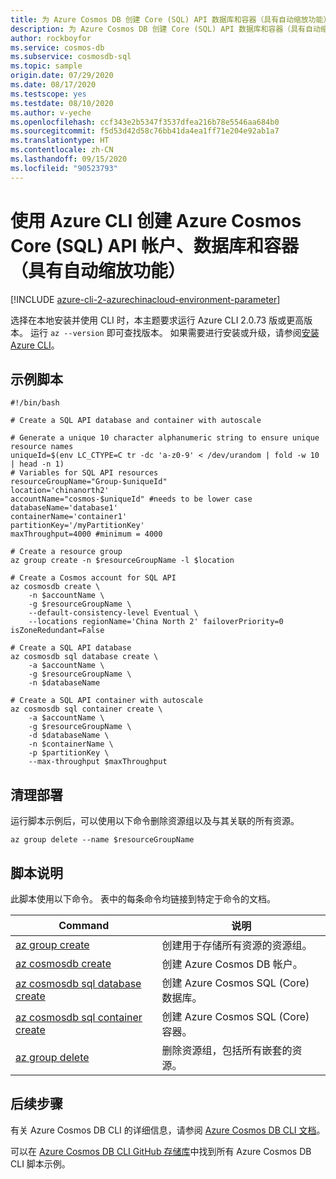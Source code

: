 ```yaml
---
title: 为 Azure Cosmos DB 创建 Core (SQL) API 数据库和容器（具有自动缩放功能）
description: 为 Azure Cosmos DB 创建 Core (SQL) API 数据库和容器（具有自动缩放功能）
author: rockboyfor
ms.service: cosmos-db
ms.subservice: cosmosdb-sql
ms.topic: sample
origin.date: 07/29/2020
ms.date: 08/17/2020
ms.testscope: yes
ms.testdate: 08/10/2020
ms.author: v-yeche
ms.openlocfilehash: ccf343e2b5347f3537dfea216b78e5546aa684b0
ms.sourcegitcommit: f5d53d42d58c76bb41da4ea1ff71e204e92ab1a7
ms.translationtype: HT
ms.contentlocale: zh-CN
ms.lasthandoff: 09/15/2020
ms.locfileid: "90523793"
---
```

<!--Verified successfully-->
# <a name="create-an-azure-cosmos-core-sql-api-account-database-and-container-with-autoscale-using-azure-cli"></a>使用 Azure CLI 创建 Azure Cosmos Core (SQL) API 帐户、数据库和容器（具有自动缩放功能）

[!INCLUDE [azure-cli-2-azurechinacloud-environment-parameter](../../../../../includes/azure-cli-2-azurechinacloud-environment-parameter.md)]

选择在本地安装并使用 CLI 时，本主题要求运行 Azure CLI 2.0.73 版或更高版本。 运行 `az --version` 即可查找版本。 如果需要进行安装或升级，请参阅[安装 Azure CLI](https://docs.azure.cn/cli/install-azure-cli?view=azure-cli-latest)。

## <a name="sample-script"></a>示例脚本

```azurecli
#!/bin/bash

# Create a SQL API database and container with autoscale

# Generate a unique 10 character alphanumeric string to ensure unique resource names
uniqueId=$(env LC_CTYPE=C tr -dc 'a-z0-9' < /dev/urandom | fold -w 10 | head -n 1)
# Variables for SQL API resources
resourceGroupName="Group-$uniqueId"
location='chinanorth2'
accountName="cosmos-$uniqueId" #needs to be lower case
databaseName='database1'
containerName='container1'
partitionKey='/myPartitionKey'
maxThroughput=4000 #minimum = 4000

# Create a resource group
az group create -n $resourceGroupName -l $location

# Create a Cosmos account for SQL API
az cosmosdb create \
    -n $accountName \
    -g $resourceGroupName \
    --default-consistency-level Eventual \
    --locations regionName='China North 2' failoverPriority=0 isZoneRedundant=False

# Create a SQL API database
az cosmosdb sql database create \
    -a $accountName \
    -g $resourceGroupName \
    -n $databaseName

# Create a SQL API container with autoscale
az cosmosdb sql container create \
    -a $accountName \
    -g $resourceGroupName \
    -d $databaseName \
    -n $containerName \
    -p $partitionKey \
    --max-throughput $maxThroughput

```

## <a name="clean-up-deployment"></a>清理部署

运行脚本示例后，可以使用以下命令删除资源组以及与其关联的所有资源。

```azurecli
az group delete --name $resourceGroupName
```

## <a name="script-explanation"></a>脚本说明

此脚本使用以下命令。 表中的每条命令均链接到特定于命令的文档。

| Command | 说明 |
|---|---|
| [az group create](https://docs.azure.cn/cli/group?view=azure-cli-latest#az-group-create) | 创建用于存储所有资源的资源组。 |
| [az cosmosdb create](https://docs.azure.cn/cli/cosmosdb?view=azure-cli-latest#az-cosmosdb-create) | 创建 Azure Cosmos DB 帐户。 |
| [az cosmosdb sql database create](https://docs.microsfot.com/cli/azure/cosmosdb/sql/database?view=azure-cli-latest#az-cosmosdb-sql-database-create) | 创建 Azure Cosmos SQL (Core) 数据库。 |
| [az cosmosdb sql container create](https://docs.microsfot.com/cli/azure/cosmosdb/sql/container?view=azure-cli-latest#az-cosmosdb-sql-container-create) | 创建 Azure Cosmos SQL (Core) 容器。 |
| [az group delete](https://docs.azure.cn/cli/group?view=azure-cli-latest#az-group-delete) | 删除资源组，包括所有嵌套的资源。 |

<!--CORRECT ON [az cosmosdb sql database create]-->
<!--CORRECT ON [az cosmosdb sql container create]-->

## <a name="next-steps"></a>后续步骤

有关 Azure Cosmos DB CLI 的详细信息，请参阅 [Azure Cosmos DB CLI 文档](https://docs.azure.cn/cli/cosmosdb?view=azure-cli-latest)。

可以在 [Azure Cosmos DB CLI GitHub 存储库](https://github.com/Azure-Samples/azure-cli-samples/tree/master/cosmosdb)中找到所有 Azure Cosmos DB CLI 脚本示例。

<!-- Update_Description: new article about autoscale -->
<!--NEW.date: 08/10/2020-->